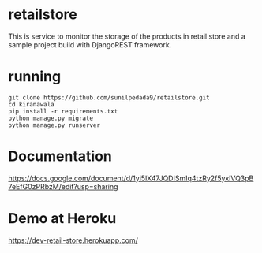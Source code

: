# retailstore
This is  service to monitor the storage of the products in retail store and a sample project build with DjangoREST framework.

# running
	git clone https://github.com/sunilpedada9/retailstore.git
	cd kiranawala
	pip install -r requirements.txt
	python manage.py migrate
	python manage.py runserver

# Documentation
https://docs.google.com/document/d/1yi5lX47JQDISmIq4tzRy2f5yxlVQ3pB7eEfG0zPRbzM/edit?usp=sharing

# Demo at Heroku
https://dev-retail-store.herokuapp.com/
